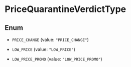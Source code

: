 

# PriceQuarantineVerdictType

## Enum


* `PRICE_CHANGE` (value: `"PRICE_CHANGE"`)

* `LOW_PRICE` (value: `"LOW_PRICE"`)

* `LOW_PRICE_PROMO` (value: `"LOW_PRICE_PROMO"`)




